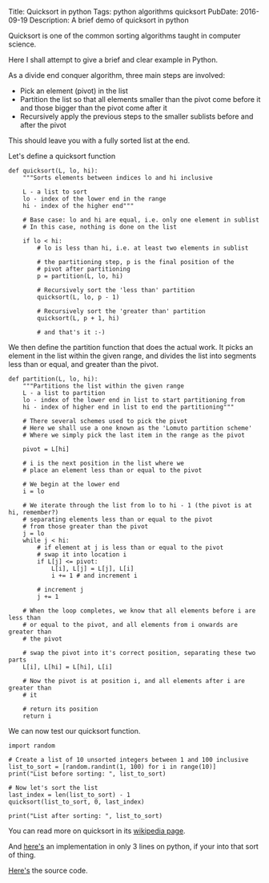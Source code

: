 Title: Quicksort in python
Tags: python
      algorithms
      quicksort
PubDate: 2016-09-19
Description: A brief demo of quicksort in python

Quicksort is one of the common sorting algorithms taught in computer science.

Here I shall attempt to give a brief and clear example in Python.

As a divide end conquer algorithm, three main steps are involved:

 - Pick an element (pivot) in the list
 - Partition the list so that all elements smaller than the pivot
   come before it and those bigger than the pivot come after it
 - Recursively apply the previous steps to the smaller sublists
   before and after the pivot

This should leave you with a fully sorted list at the end.

Let's define a quicksort function

    def quicksort(L, lo, hi):
        """Sorts elements between indices lo and hi inclusive
        
        L - a list to sort
        lo - index of the lower end in the range
        hi - index of the higher end"""
    
        # Base case: lo and hi are equal, i.e. only one element in sublist
        # In this case, nothing is done on the list
    
        if lo < hi:
            # lo is less than hi, i.e. at least two elements in sublist
    
            # the partitioning step, p is the final position of the
            # pivot after partitioning
            p = partition(L, lo, hi)

            # Recursively sort the 'less than' partition
            quicksort(L, lo, p - 1)
    
            # Recursively sort the 'greater than' partition
            quicksort(L, p + 1, hi)
    
            # and that's it :-)


We then define the partition function that does the actual work. It picks an
element in the list within the given range, and divides the list into segments
less than or equal, and greater than the pivot.


    def partition(L, lo, hi):
        """Partitions the list within the given range
        L - a list to partition
        lo - index of the lower end in list to start partitioning from
        hi - index of higher end in list to end the partitioning"""
    
        # There several schemes used to pick the pivot
        # Here we shall use a one known as the 'Lomuto partition scheme'
        # Where we simply pick the last item in the range as the pivot
    
        pivot = L[hi]
    
        # i is the next position in the list where we
        # place an element less than or equal to the pivot
    
        # We begin at the lower end
        i = lo
    
        # We iterate through the list from lo to hi - 1 (the pivot is at hi, remember?)
        # separating elements less than or equal to the pivot
        # from those greater than the pivot
        j = lo
        while j < hi:
            # if element at j is less than or equal to the pivot
            # swap it into location i
            if L[j] <= pivot:
                L[i], L[j] = L[j], L[i]
                i += 1 # and increment i
    
            # increment j
            j += 1
    
        # When the loop completes, we know that all elements before i are less than
        # or equal to the pivot, and all elements from i onwards are greater than
        # the pivot
    
        # swap the pivot into it's correct position, separating these two parts
        L[i], L[hi] = L[hi], L[i]
    
        # Now the pivot is at position i, and all elements after i are greater than
        # it
    
        # return its position
        return i

We can now test our quicksort function.

    import random

    # Create a list of 10 unsorted integers between 1 and 100 inclusive
    list_to_sort = [random.randint(1, 100) for i in range(10)]
    print("List before sorting: ", list_to_sort)
    
    # Now let's sort the list
    last_index = len(list_to_sort) - 1
    quicksort(list_to_sort, 0, last_index)
    
    print("List after sorting: ", list_to_sort)


You can read more on quicksort in its 
[wikipedia page](https://en.wikipedia.org/wiki/Quicksort).

And [here's](https://www.safaribooksonline.com/library/view/python-cookbook/0596001673/ch02s12.html) 
an implementation in only 3 lines on python, if your into that sort of thing.

[Here's](https://github.com/krmboya/py-examples/blob/master/quicksort.py) the source code.